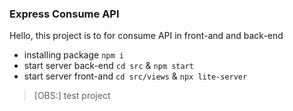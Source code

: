 ### Express Consume API

Hello, this project is to for consume API in front-and and back-end

- installing package `npm i`
- start server back-end `cd src` & `npm start`
- start server front-and `cd src/views` & `npx lite-server`

> [OBS:] test project
